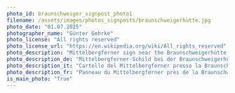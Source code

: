 ```yaml
---
photo_id: braunschweiger_signpost_photo1
filename: /assets/images/photos_signposts/braunschweigerhütte.jpg
photo_date: "01.07.2025"
photographer_name: "Günter Gehrke"
photo_license: "All rights reserved"
photo_license_url: "https://en.wikipedia.org/wiki/All_rights_reserved"
photo_description: "Mittelbergferner sign near the Braunschweigerhütte."
photo_description_de: "Mittelbergferner-Schild bei der Braunschweigerhütte."
photo_description_it: "Cartello del Mittelbergferner presso la Braunschweigerhütte."
photo_description_fr: "Panneau du Mittelbergferner près de la Braunschweigerhütte."
is_main_photo: "True"
---
```

